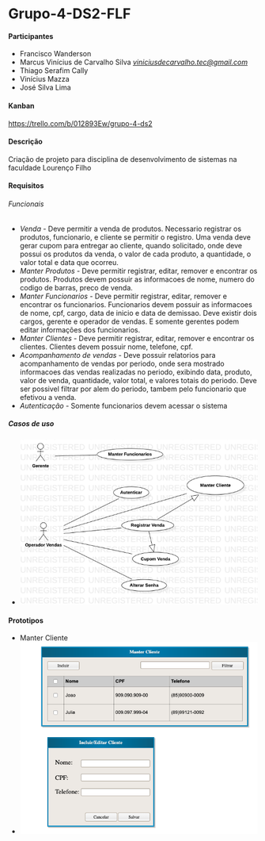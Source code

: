 # Grupo-4-DS2-FLF

#### Participantes
- Francisco Wanderson
- Marcus Vinícius de Carvalho Silva *viniciusdecarvalho.tec@gmail.com*
- Thiago Serafim Cally
- Vinícius Mazza
- José Silva Lima

#### Kanban
https://trello.com/b/012893Ew/grupo-4-ds2

#### Descrição
Criação de projeto para disciplina de desenvolvimento de sistemas na faculdade Lourenço Filho

#### Requisitos
###### Funcionais
  - *Venda* - Deve permitir a venda de produtos. Necessario registrar os produtos, funcionario, e cliente se permitir o registro. Uma venda deve gerar cupom para entregar ao cliente, quando solicitado, onde deve possui os produtos da venda, o valor de cada produto, a quantidade, o valor total e data que ocorreu.
  - *Manter Produtos* - Deve permitir registrar, editar, remover e encontrar os produtos. Produtos devem possuir as informacoes de nome, numero do codigo de barras, preco de venda.
  - *Manter Funcionarios* - Deve permitir registrar, editar, remover e encontrar os funcionarios. Funcionarios devem possuir as informacoes de nome, cpf, cargo, data de inicio e data de demissao. Deve existir dois cargos, gerente e operador de vendas. E somente gerentes podem editar informações dos funcionarios.
  - *Manter Clientes* - Deve permitir registrar, editar, remover e encontrar os clientes. Clientes devem possuir nome, telefone, cpf.
  - *Acompanhamento de vendas* - Deve possuir relatorios para acompanhamento de vendas por periodo, onde sera mostrado informacoes das vendas realizadas no periodo, exibindo data, produto, valor de venda, quantidade, valor total, e valores totais do periodo. Deve ser possivel filtrar por alem do periodo, tambem pelo funcionario que efetivou a venda.
  - *Autenticação* - Somente funcionarios devem acessar o sistema
    
##### Casos de uso
  - ![DiagramaUsoGeral](https://github.com/viniciusdecarvalho/Grupo-4-DS2-FLF/blob/main/projeto/UC01.png?raw=true "DiagramaUsoGeral")

#### Prototipos
  - Manter Cliente
  - ![ManterClientePrototipo](https://github.com/viniciusdecarvalho/Grupo-4-DS2-FLF/blob/main/projeto/Manter%20Cliente%20-%20prototipo.png?raw=true "ManterClientePrototipo")
